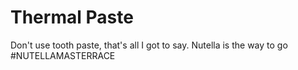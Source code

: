 # Thermal Paste

Don't use tooth paste, that's all I got to say. Nutella is the way to go #NUTELLAMASTERRACE
